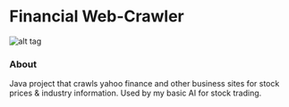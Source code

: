 # Financial Web-Crawler

![alt tag](http://i.imgur.com/a9xqDaq.jpg)

### About

Java project that crawls yahoo finance and other business sites for stock prices &amp; industry information. Used by my basic AI for stock trading.
